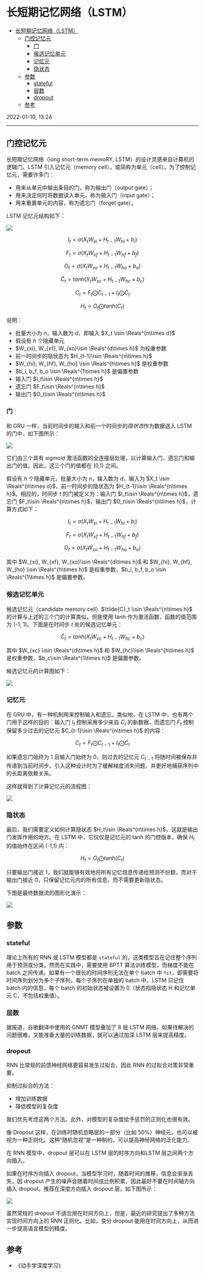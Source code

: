 # 长短期记忆网络（LSTM）

- [长短期记忆网络（LSTM）](#长短期记忆网络lstm)
  - [门控记忆元](#门控记忆元)
    - [门](#门)
    - [候选记忆单元](#候选记忆单元)
    - [记忆元](#记忆元)
    - [隐状态](#隐状态)
  - [参数](#参数)
    - [stateful](#stateful)
    - [层数](#层数)
    - [dropout](#dropout)
  - [参考](#参考)

2022-01-10, 13:24
***

## 门控记忆元

长短期记忆网络（long short-term memoRY, LSTM）的设计灵感来自计算机的逻辑门。LSTM 引入记忆元（memory cell），或简称为单元（cell）。为了控制记忆元，需要许多门：

- 用来从单元中输出条目的门，称为输出门（output gate）；
- 用来决定何时将数据读入单元，称为输入门（input gate）；
- 用来重置单元的内容，称为遗忘门（forget gate）。

LSTM 记忆元结构如下：

![](images/2022-01-10-13-14-38.png)

$$I_t=\sigma(X_t W_{xi}+H_{t-1}W_{hi}+b_i)$$

$$F_t=\sigma(X_tW_{xf}+H_{t-1}W_{hf}+b_f)$$

$$O_t=\sigma(X_tW_{xo}+H_{t-1}W_{ho}+b_o)$$

$$\tilde{C}_t=tanh(X_tW_{xc}+H_{t-1}W_{hc}+b_c)$$

$$C_t=F_t\bigodot C_{t-1}+I_t\bigodot \tilde{C}_t$$

$$H_t=O_t\bigodot tanh(C_t)$$

说明：

- 批量大小为 $n$，输入数为 $d$，即输入 $X_t \isin \Reals^{n\times d}$
- 假设有 $h$ 个隐藏单元
- $W_{xi}, W_{xf}, W_{xo}\isin \Reals^{d\times h}$ 为权重参数
- 前一时间步的隐状态为 $H_{t-1}\isin \Reals^{n\times h}$
- $W_{hi}, W_{hf}, W_{ho} \isin \Reals^{h\times h}$ 是权重参数
- $b_i, b_f, b_o \isin \Reals^{1\times h}$ 是偏置参数
- 输入门 $I_t\isin \Reals^{n\times h}$
- 遗忘门 $F_t\isin \Reals^{n\times h}$
- 输出门 $O_t\isin \Reals^{n\times h}$

### 门

和 GRU 一样，当前时间步的输入和前一个时间步的*隐状态*作为数据送入 LSTM 的门中，如下图所示：

![](images/2022-01-10-13-25-20.png)

它们由三个具有 sigmoid 激活函数的全连接层处理，以计算输入门、遗忘门和输出门的值。因此，这三个门的值都在 (0,1) 之间。

假设有 $h$ 个隐藏单元，批量大小为 $n$，输入数为 $d$，输入为 $X_t \isin \Reals^{n\times d}$，前一时间步的隐状态为 $H_{t-1}\isin \Reals^{n\times h}$。相应的，时间步 $t$ 的门被定义为：输入门 $I_t\isin \Reals^{n\times h}$，遗忘门 $F_t\isin \Reals^{n\times h}$，输出门 $O_t\isin \Reals^{n\times h}$，计算方式如下：

$$I_t=\sigma(X_t W_{xi}+H_{t-1}W_{hi}+b_i)$$

$$F_t=\sigma(X_tW_{xf}+H_{t-1}W_{hf}+b_f)$$

$$O_t=\sigma(X_tW_{xo}+H_{t-1}W_{ho}+b_o)$$

其中 $W_{xi}, W_{xf}, W_{xo}\isin \Reals^{d\times h}$ 和 $W_{hi}, W_{hf}, W_{ho} \isin \Reals^{h\times h}$ 是权重参数，$b_i, b_f, b_o \isin \Reals^{1\times h}$ 是偏置参数。

### 候选记忆单元

候选记忆元（candidate memory cell）$\tilde{C}_t \isin \Reals^{n\times h}$ 的计算与上述的三个门的计算类似，但是使用 tanh 作为激活函数，函数的值范围为 (-1, 1)。下面是在时间步 $t$ 处的候选记忆单元：

$$\tilde{C}_t=tanh(X_tW_{xc}+H_{t-1}W_{hc}+b_c)$$

其中 $W_{xc} \isin \Reals^{d\times h}$ 和 $W_{hc}\isin \Reals^{h\times h}$ 是权重参数，$b_c\isin \Reals^{1\times h}$ 是偏置参数。

候选记忆元的计算图如下：

![](images/2022-01-10-15-14-16.png)

### 记忆元

在 GRU 中，有一种机制用来控制输入和遗忘，类似地，在 LSTM 中，也有两个门用于这样的目的：输入门 $I_t$ 控制采用多少来自 $\tilde{C}_t$ 的新数据，而遗忘门 $F_t$ 控制保留多少过去的记忆元 $C_{t-1}\isin \Reals^{n\times h}$ 的内容：

$$C_t=F_t\bigodot C_{t-1}+I_t\bigodot \tilde{C}_t$$

如果遗忘门始终为 1 且输入门始终为 0，则过去的记忆元 $C_{t-1}$ 将随时间被保存并传递到当前时间步。引入这种设计时为了缓解梯度消失问题，并更好地捕获序列中的长距离依赖关系。

这样就得到了计算记忆元的流程图：

![](images/2022-01-10-15-19-13.png)

### 隐状态

最后，我们需要定义如何计算隐状态 $H_t\isin \Reals^{n\times h}$，这就是输出门发挥作用的地方。在 LSTM 中，它仅仅是记忆元的 tanh 的门控版本，确保 $H_t$ 的值始终在区间 (-1,1) 内：

$$H_t=O_t\bigodot tanh(C_t)$$

只要输出门接近 1，我们就能够有效地将所有记忆信息传递给预测不份额，而对于输出门接近 0，只保留记忆元内的所有信息，而不需要更新隐状态。

下图是最终数据流的图形化演示：

![](images/2022-01-10-15-22-52.png)

## 参数

### stateful

理论上所有的 RNN 或 LSTM 模型都是 `stateful` 的，这类模型旨在记住整个序列用于预测或分类。然而在实践中，需要使用 BPTT 算法训练模型，而梯度不能在 batch 之间传递。如果有一个很长的时间序列无法在单个 batch 中 `fit`，即需要将时间序列划分为多个子序列，每个子序列在单独的 batch 中。LSTM 只记住 batch 内的信息，每个 batch 的初始状态被设置为 0（状态指隐状态 H 和记忆单元 C，不包括权重值）。

### 层数

据报道，谷歌翻译中使用的 GNMT 模型叠加了 8 层 LSTM 网络。如果待解决的问题很难，又能准备大量的训练数据，就可以通过加深 LSTM 层来提高精度。

### dropout

RNN 比常规的前馈神经网络更容易发生过拟合，因此 RNN 的过拟合对策非常重要。

抑制过拟合的方法：

- 增加训练数据
- 降低模型的复杂度

我们优先考虑这两个方法。此外，对模型的复杂度给予惩罚的正则化也很有效。

像 Dropout 这样，在训练时随机忽略层的一部分（比如 50%）神经元，也可以被视为一种正则化。这种“随机忽视”是一种制约，可以提高神经网络的泛化能力。

在 RNN 模型中，dropout 层可以在 LSTM 层的时序方向和LSTM 层之间两个方向插入。

如果在时序方向插入 dropout，当模型学习时，随着时间的推移，信息会渐渐丢失，因 dropout 产生的噪声会随着时间成比例积累，因此最好不要在时间轴方向插入 dropout。推荐在深度方向插入 dropout 层，如下图所示：

![](images/2022-02-21-17-08-59.png)

虽然常规的 dropout 不适合用在时间方向上，但是，最近的研究提出了多种方法实现时间方向上的 RNN 正则化。比如，变分 dropout 能用在时间方向上，从而进一步提高语言模型的精度。

## 参考

- 《动手学深度学习》
